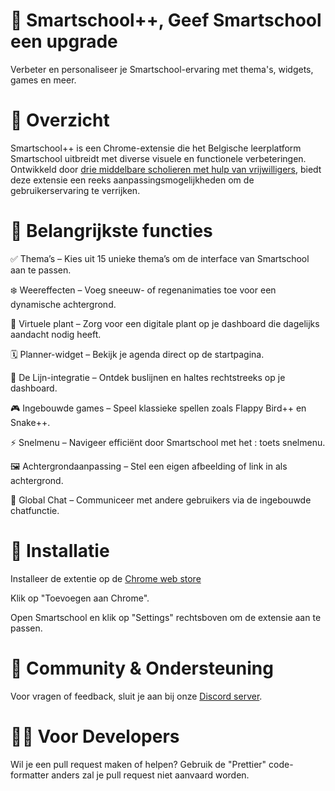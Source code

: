 # 🌟 Smartschool++, Geef Smartschool een upgrade

Verbeter en personaliseer je Smartschool-ervaring met thema's, widgets, games en meer.

# 📌 Overzicht

Smartschool++ is een Chrome-extensie die het Belgische leerplatform Smartschool uitbreidt met diverse visuele en functionele verbeteringen.
Ontwikkeld door [drie middelbare scholieren met hulp van vrijwilligers](https://github.com/sprksoft/smpp/graphs/contributors), biedt deze extensie een reeks aanpassingsmogelijkheden om de gebruikerservaring te verrijken.

# 🎯 Belangrijkste functies

✅ Thema’s – Kies uit 15 unieke thema’s om de interface van Smartschool aan te passen.

❄️ Weereffecten – Voeg sneeuw- of regenanimaties toe voor een dynamische achtergrond.

🌱 Virtuele plant – Zorg voor een digitale plant op je dashboard die dagelijks aandacht nodig heeft.

🗓️ Planner-widget – Bekijk je agenda direct op de startpagina.

🚌 De Lijn-integratie – Ontdek buslijnen en haltes rechtstreeks op je dashboard.

🎮 Ingebouwde games – Speel klassieke spellen zoals Flappy Bird++ en Snake++.

⚡ Snelmenu – Navigeer efficiënt door Smartschool met het : toets snelmenu.

🖼️ Achtergrondaanpassing – Stel een eigen afbeelding of link in als achtergrond.

💬 Global Chat – Communiceer met andere gebruikers via de ingebouwde chatfunctie.

# 🚀 Installatie

Installeer de extentie op de [Chrome web store](https://chromewebstore.google.com/detail/bdhficnphioomdjhdfbhdepjgggekodf)

Klik op "Toevoegen aan Chrome".

Open Smartschool en klik op "Settings" rechtsboven om de extensie aan te passen.

# 👥 Community & Ondersteuning

Voor vragen of feedback, sluit je aan bij onze [Discord server](https://discord.gg/A77xPC9qdW
).

# 👨‍💻 Voor Developers

Wil je een pull request maken of helpen?
Gebruik de "Prettier" code-formatter anders zal je pull request niet aanvaard worden.
